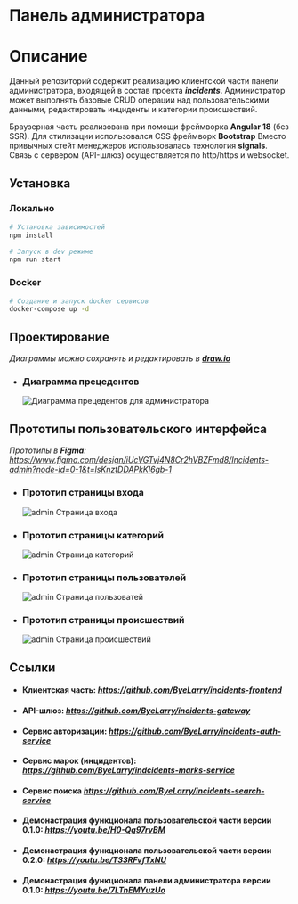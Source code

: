 # Панель администратора

# Описание
Данный репозиторий содержит реализацию клиентской части панели администратора, входящей в состав проекта ***incidents***.
Администратор может выполнять базовые CRUD операции над пользовательскими данными, редактировать инциденты и категории происшествий.

Браузерная часть реализована при помощи фреймворка **Angular 18** (без SSR). Для стилизации использовался CSS фреймворк **Bootstrap** Вместо привычных стейт менеджеров использовалась технология **signals**.
Связь с сервером (API-шлюз) осуществляется по http/https и websocket.

## Установка

### Локально
```bash
# Установка зависимостей
npm install

# Запуск в dev режиме
npm run start
```

### Docker 
```bash
# Создание и запуск docker сервисов
docker-compose up -d
```

## Проектирование

_Диаграммы можно сохранять и редактировать в ***[draw.io](https://app.diagrams.net/)***_

- ### Диаграмма прецедентов
     ![Диаграмма прецедентов для администратора](https://github.com/user-attachments/assets/b1c4d789-bf0a-412c-888d-242d12e7d5ab)

## Прототипы пользовательского интерфейса

_Прототипы в **Figma**: https://www.figma.com/design/iUcVGTvj4N8Cr2hVBZFmd8/Incidents-admin?node-id=0-1&t=lsKnztDDAPkKI6gb-1_

- ### Прототип страницы входа
  ![admin  Страница входа](https://github.com/user-attachments/assets/8cb7525a-a3c0-4fe7-a809-3830340bb080)

- ### Прототип страницы категорий
  ![admin  Страница категорий](https://github.com/user-attachments/assets/2f1ff500-edfd-4229-9d5c-06daa40659b2)

- ### Прототип страницы пользователей
  ![admin  Страница пользоватей](https://github.com/user-attachments/assets/f96ed12a-de11-4b3b-93ae-f786945fee64)

- ### Прототип страницы происшествий
  ![admin  Страница происшествий](https://github.com/user-attachments/assets/eb2552f7-561f-48ff-871e-e049b391f468)


## Ссылки

- #### Клиентская часть:  *https://github.com/ByeLarry/incidents-frontend*
- #### API-шлюз:  *https://github.com/ByeLarry/incidents-gateway*
- #### Сервис авторизации:  *https://github.com/ByeLarry/incidents-auth-service*
- #### Сервис марок (инцидентов): *https://github.com/ByeLarry/indcidents-marks-service*
- #### Сервис поиска *https://github.com/ByeLarry/incidents-search-service*
- #### Демонастрация функционала пользовательской части версии 0.1.0: *https://youtu.be/H0-Qg97rvBM*
- #### Демонастрация функционала пользовательской части версии 0.2.0: *https://youtu.be/T33RFvfTxNU*
- #### Демонастрация функционала панели администратора версии 0.1.0: *https://youtu.be/7LTnEMYuzUo*



